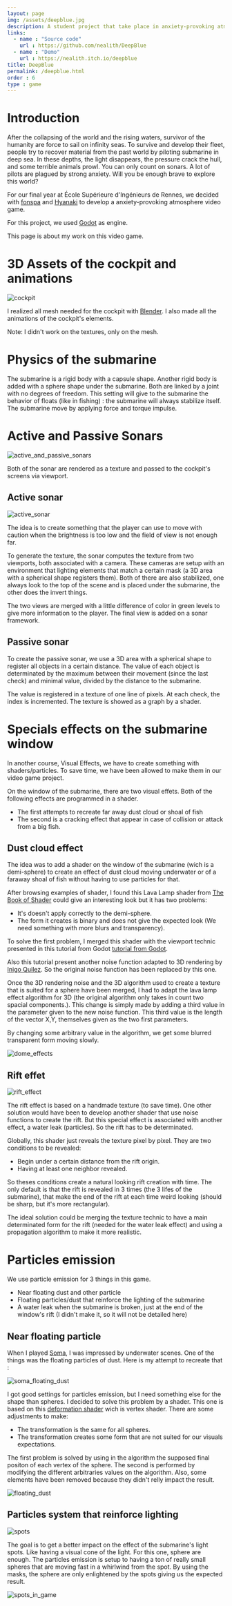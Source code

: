 ```yaml
---
layout: page
img: /assets/deepblue.jpg
description: A student project that take place in anxiety-provoking atmosphere where you pilot a sub marine in the deep sea.
links:
  - name : "Source code"
    url : https://github.com/nealith/DeepBlue
  - name : "Demo"
    url : https://nealith.itch.io/deepblue
title: DeepBlue
permalink: /deepblue.html
order : 6
type : game
---
```


# Introduction

After the collapsing of the world and the rising waters, survivor of the humanity are force to sail on infinity seas. To survive and develop their fleet, people try to recover material from the past world by piloting submarine in deep sea. In these depths, the light disappears, the pressure crack the hull, and some terrible animals prowl. You can only count on sonars. A lot of pilots are plagued by strong anxiety. Will you be enough brave to explore this world?

For our final year at École Supérieure d'Ingénieurs de Rennes, we decided with [fonspa](https://github.com/fonspa) and [Hyanaki](https://github.com/Hyanaki) to develop a anxiety-provoking atmosphere video game.

For this project, we used [Godot](https://godotengine.org/) as engine.

This page is about my work on this video game.

# 3D Assets of the cockpit and animations

![cockpit](/images/deepblue/cockpit.png)

I realized all mesh needed for the cockpit with [Blender](https://www.blender.org/). I also made all the animations of the cockpit's elements.

Note: I didn't work on the textures, only on the mesh.

# Physics of the submarine

The submarine is a rigid body with a capsule shape. Another rigid body is added with a sphere shape under the submarine. Both are linked by a joint with no degrees of freedom. This setting will give to the submarine the behavior of floats (like in fishing) : the submarine will always stabilize itself. The submarine move by applying force and torque impulse.

# Active and Passive Sonars

![active_and_passive_sonars](https://img.itch.zone/aW1hZ2UvNTI5MTk5LzI3NTY2OTIucG5n/original/f%2BqOO5.png)

Both of the sonar are rendered as a texture and passed to the cockpit's screens via viewport.

## Active sonar

![active_sonar](/images/deepblue/active_sonar.png)

The idea is to create something that the player can use to move with caution when the brightness is too low and the field of view is not enough far.

To generate the texture, the sonar computes the texture from two viewports, both associated with a camera. These cameras are setup with an environment that lighting elements that match a certain mask (a 3D area with a spherical shape registers them). Both of there are also stabilized, one always look to the top of the scene and is placed under the submarine, the other does the invert things.

The two views are merged with a little difference of color in green levels to give more information to the player. The final view is added on a sonar framework.

## Passive sonar

To create the passive sonar, we use a 3D area with a spherical shape to register all objects in a certain distance. The value of each object is determinated by the maximum between their movement (since the last check) and minimal value, divided by the distance to the submarine.

The value is registered in a texture of one line of pixels. At each check, the index is incremented. The texture is showed as a graph by a shader.

# Specials effects on the submarine window

In another course, Visual Effects, we have to create something with shaders/particles. To save time, we have been allowed to make them in our video game project.

On the window of the submarine, there are two visual effets. Both of the following effects are programmed in a shader.

- The first attempts to recreate far away dust cloud or shoal of fish
- The second is a cracking effect that appear in case of collision or attack from a big fish.

## Dust cloud effect

The idea was to add a shader on the window of the submarine (wich is a demi-sphere) to create an effect of dust cloud moving underwater or of a faraway shoal of fish without having to use particles for that.


After browsing examples of shader, I found this Lava Lamp shader from [The Book of Shader](https://thebookofshaders.com/edit.php#11/lava-lamp.frag) could give an interesting look but it has two problems:

- It's doesn't apply correctly to the demi-sphere.
- The form it creates is binary and does not give the expected look (We need something with more blurs and transparency).

To solve the first problem, I merged this shader with the viewport technic presented in this tutorial from Godot [tutorial from Godot](https://docs.godotengine.org/fi/latest/tutorials/viewports/using_viewport_as_texture.html).

Also this tutorial present another noise function adapted to 3D rendering by [Inigo Quilez](https://www.shadertoy.com/view/Xsl3Dl). So the original noise function has been replaced by this one.

Once the 3D rendering noise and the 3D algorithm used to create a texture that is suited for a sphere have been merged, I had to adapt the lava lamp effect algorithm for 3D (the original algorithm only takes in count two spacial components.). This change is simply made by adding a third value in the parameter given to the new noise function. This third value is the length of the vector X,Y, themselves given as the two first parameters.

By changing some arbitrary value in the algorithm, we get some blurred transparent form moving slowly.

![dome_effects](/images/deepblue/dome_effects.png)

## Rift effet

![rift_effect](https://img.itch.zone/aW1hZ2UvNTI5MTk5LzI3NTY2OTUucG5n/original/8sp1fb.png)

The rift effect is based on a handmade texture (to save time). One other solution would have been to develop another shader that use noise functions to create the rift. But this special effect is associated with another effect, a water leak (particles). So the rift has to be determinated.

Globally, this shader just reveals the texture pixel by pixel. They are two conditions to be revealed:

- Begin under a certain distance from the rift origin.
- Having at least one neighbor revealed.

So theses conditions create a natural looking rift creation with time. The only default is that the rift is revealed in 3 times (the 3 lifes of the submarine), that make the end of the rift at each time weird looking (should be sharp, but it's more rectangular).

The ideal solution could be merging the texture technic to have a main determinated form for the rift (needed for the water leak effect) and using a propagation algorithm to make it more realistic.

# Particles emission

We use particle emission for 3 things in this game.

- Near floating dust and other particle
- Floating particles/dust that reinforce the lighting of the submarine
- A water leak when the submarine is broken, just at the end of the window's rift (I didn't make it, so it will not be detailed here)

## Near floating particle

When I played [Soma](http://www.somagame.com/), I was impressed by underwater scenes. One of the things was the floating particles of dust. Here is my attempt to recreate that :

![soma_floating_dust](https://c4.wallpaperflare.com/wallpaper/152/584/847/frictional-games-soma-wallpaper-preview.jpg)

I got good settings for particles emission, but I need something else for the shape than spheres. I decided to solve this problem by a shader. This one is based on this [deformation shader](https://digitalerr0r.net/2012/03/03/xna-4-0-shader-programming-5deform-shader/) wich is vertex shader. There are some adjustments to make:

- The transformation is the same for all spheres.
- The transformation creates some form that are not suited for our visuals expectations.

The first problem is solved by using in the algorithm the supposed final positon of each vertex of the sphere. The second is performed by modifying the different arbitraries values on the algorithm. Also, some elements have been removed because they didn't relly impact the result.

![floating_dust](/images/deepblue/floating_dust.png)

## Particles system that reinforce lighting

![spots](/images/deepblue/spots.png)

The goal is to get a better impact on the effect of the submarine's light spots. Like having a visual cone of the light. For this one, sphere are enough. The particles emission is setup to having a ton of really small spheres that are moving fast in a whirlwind from the spot. By using the masks, the sphere are only enlightened by the spots giving us the expected result.

![spots_in_game](https://img.itch.zone/aW1hZ2UvNTI5MTk5LzI3NTY2OTQucG5n/original/VPuhZv.png)
